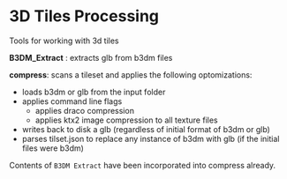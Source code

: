 # 3D Tiles Processing

Tools for working with 3d tiles

**B3DM_Extract** : extracts glb from b3dm files 

**compress**: scans a tileset and applies the following optomizations:
- loads b3dm or glb from the input folder
- applies command line flags
   - applies draco compression
   - applies ktx2 image compression to all texture files
- writes back to disk a glb (regardless of initial format of b3dm or glb)
- parses tilset.json to replace any instance of b3dm with glb (if the initial files were b3dm)

Contents of `B3DM Extract` have been incorporated into compress already.
